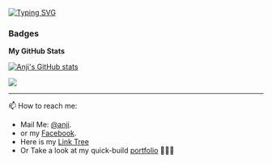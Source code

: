 [![Typing SVG](https://readme-typing-svg.herokuapp.com?font=Fira+Code&pause=1000&color=13F2F7&width=435&lines=Hello%2C+I'm+Bui+Tuyen+!;You+can+call+me+Anji)](https://git.io/typing-svg)

### Badges
<b>My GitHub Stats</b>

[![Anji's GitHub stats](https://github-readme-stats.vercel.app/api?username=anjiboss&show_icons=true&theme=dracula&count_private=true)](https://github.com/anuraghazra/github-readme-stats)

<a href="http://www.github.com/anjiboss">
  <img src="https://github-readme-streak-stats.herokuapp.com/?user=anjiboss&stroke=ffffff&background=1c1917&ring=dd6387&fire=0891b2&currStreakNum=ffffff&currStreakLabel=0891b2&sideNums=ffffff&sideLabels=ffffff&dates=ffffff&hide_border=true" />
</a>


---

📫 How to reach me: 
  - Mail Me: [@anji](mailto:nhu.nhu.face@gmail.com).
  - or my [Facebook](http://facebook.com/anjitakashi).
- Here is my [Link Tree](https://linktr.ee/bui.tuyen)
- Or Take a look at my quick-build [portfolio](https://buituyen.netlify.app) 🙋🏻‍♂️
